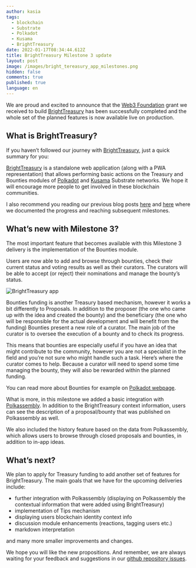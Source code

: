 ```yaml
---
author: kasia
tags:
  - blockchain
  - Substrate
  - Polkadot
  - Kusama
  - BrightTreasury
date: 2022-01-17T08:34:44.612Z
title: BrightTreasury Milestone 3 update
layout: post
image: /images/bright_tereasury_app_milestones.png
hidden: false
comments: true
published: true
language: en
---
```

We are proud and excited to announce that the [Web3 Foundation](https://web3.foundation/grants/) grant we received to build [BrightTreasury](https://treasury.bright.dev) has been successfully completed and the whole set of the planned features is now available live on production. 

## What is BrightTreasury?

If you haven’t followed our journey with [BrightTreasury](https://treasury.bright.dev/), just a quick summary for you:

[BrightTreasury](https://treasury.bright.dev/) is a standalone web application (along with a PWA representation) that allows performing basic actions on the Treasury and Bounties modules of [Polkadot](https://polkadot.network/) and [Kusama](https://kusama.network/) Substrate networks. We hope it will encourage more people to get involved in these blockchain communities.

I also recommend you reading our previous blog posts [here](https://brightinventions.pl/blog/bright-treasury-a-treasury-module-application-funded-by-a-w3f-foundation-grant/) and [here](https://brightinventions.pl/blog/bright-treasury-is-now-live/) where we documented the progress and reaching subsequent milestones. 

## What’s new with Milestone 3?

The most important feature that becomes available with this Milestone 3 delivery is the implementation of the Bounties module. 

Users are now able to add and browse through bounties, check their current status and voting results as well as their curators. The curators will be able to accept (or reject) their nominations and manage the bounty’s status.

![BrightTreasury app](https://lh6.googleusercontent.com/E3FNwAGwGHLr2JSTl_vvd6YCVQ_xl0absM5bjnH8ZfTfd4tYhbv4AGSSipO0YmN92HV1wHOJvvpqfv11j8Hu1s9IATzMGPFIpIJYxIzXWzVfA3rowOxP1UoDR3mOn1o2Vh6wID6L)

Bounties funding is another Treasury based mechanism, however it works a bit differently to Proposals. In addition to the proposer (the one who came up with the idea and created the bounty) and the beneficiary (the one who will be responsible for the actual development and will benefit from the funding) Bounties present a new role of a curator. The main job of the curator is to oversee the execution of a bounty and to check its progress. 

This means that bounties are especially useful if you have an idea that might contribute to the community, however you are not a specialist in the field and you’re not sure who might handle such a task. Here’s where the curator comes to help. Because a curator will need to spend some time managing the bounty, they will also be rewarded within the planned funding. 

You can read more about Bounties for example on [Polkadot webpage](https://wiki.polkadot.network/docs/learn-treasury#bounties-spending).

What is more, in this milestone we added a basic integration with [Polkassembly](https://polkadot.polkassembly.io/). In addition to the BrightTreasury context information, users can see the description of a proposal/bounty that was published on Polkassembly as well. 

We also included the history feature based on the data from Polkassembly, which allows users to browse through closed proposals and bounties, in addition to in-app ideas. 

## What’s next?

We plan to apply for Treasury funding to add another set of features for BrightTreasury. The main goals that we have for the upcoming deliveries include:

* further integration with Polkassembly (displaying on Polkassembly the contextual information that were added using BrightTreasury)
* implementation of Tips mechanism
* displaying users blockchain identity context info
* discussion module enhancements (reactions, tagging users etc.)
* markdown interpretation

and many more smaller improvements and changes.

We hope you will like the new propositions. And remember, we are always waiting for your feedback and suggestions in our [github repository issues](https://github.com/bright/bright-tresury/issues).
